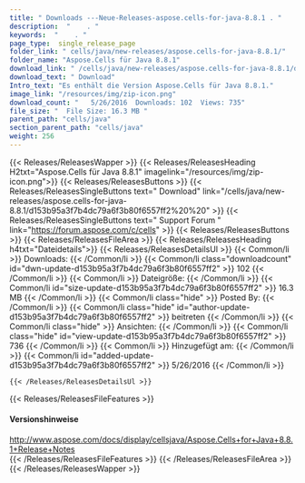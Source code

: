 ```yaml
---
title: " Downloads ---Neue-Releases-aspose.cells-for-java-8.8.1 . "
description:  "    . " 
keywords:  "    . " 
page_type:  single_release_page
folder_link: " cells/java/new-releases/aspose.cells-for-java-8.8.1/"
folder_name: "Aspose.Cells für Java 8.8.1"
download_link: " /cells/java/new-releases/aspose.cells-for-java-8.8.1/d153b95a3f7b4dc79a6f3b80f6557ff2"
download_text: " Download"
Intro_text: "Es enthält die Version Aspose.Cells für Java 8.8.1."
image_link: "/resources/img/zip-icon.png"
download_count: "   5/26/2016  Downloads: 102  Views: 735"
file_size: "  File Size: 16.3 MB "
parent_path: "cells/java"
section_parent_path: "cells/java"
weight: 256
---
```


{{< Releases/ReleasesWapper >}}
  {{< Releases/ReleasesHeading H2txt="Aspose.Cells für Java 8.8.1" imagelink="/resources/img/zip-icon.png">}}
  {{< Releases/ReleasesButtons >}}
    {{< Releases/ReleasesSingleButtons text=" Download" link="/cells/java/new-releases/aspose.cells-for-java-8.8.1/d153b95a3f7b4dc79a6f3b80f6557ff2%20%20" >}}
    {{< Releases/ReleasesSingleButtons text=" Support Forum " link="https://forum.aspose.com/c/cells" >}}
  {{< Releases/ReleasesButtons >}}
  {{< Releases/ReleasesFileArea >}}
    {{< Releases/ReleasesHeading h4txt="Dateidetails">}}
    {{< Releases/ReleasesDetailsUl >}}
            {{< Common/li >}} Downloads: {{< /Common/li >}}
      {{< Common/li class="downloadcount" id="dwn-update-d153b95a3f7b4dc79a6f3b80f6557ff2" >}} 102 {{< /Common/li >}}
      {{< Common/li >}} Dateigröße: {{< /Common/li >}}
      {{< Common/li id="size-update-d153b95a3f7b4dc79a6f3b80f6557ff2" >}} 16.3 MB {{< /Common/li >}} 
      {{< Common/li  class="hide" >}} Posted By: {{< /Common/li >}} 
      {{< Common/li class="hide" id="author-update-d153b95a3f7b4dc79a6f3b80f6557ff2" >}} beitreten {{< /Common/li >}}
      {{< Common/li class="hide" >}} Ansichten: {{< /Common/li >}}
      {{< Common/li class="hide" id="view-update-d153b95a3f7b4dc79a6f3b80f6557ff2" >}} 736 {{< /Common/li >}}
      {{< Common/li >}} Hinzugefügt am: {{< /Common/li >}}
      {{< Common/li id="added-update-d153b95a3f7b4dc79a6f3b80f6557ff2" >}} 5/26/2016 {{< /Common/li >}} 

    {{< /Releases/ReleasesDetailsUl >}}

  {{< Releases/ReleasesFileFeatures >}}
      <h4>Versionshinweise</h4><div> <a href="http://www.aspose.com/docs/display/cellsjava/Aspose.Cells+for+Java+8.8.1+Release+Notes">http://www.aspose.com/docs/display/cellsjava/Aspose.Cells+for+Java+8.8.1+Release+Notes</a></div>
  {{< /Releases/ReleasesFileFeatures >}}
 {{< /Releases/ReleasesFileArea >}}
{{< /Releases/ReleasesWapper >}}



